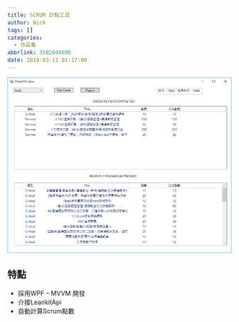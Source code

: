 ```yaml
---
title: SCRUM 計點工具
author: Nick
tags: []
categories:
  - 作品集
abbrlink: 3502048096
date: 2018-03-11 01:17:00
---
```


![](/images/img-24.png)

## 特點
- 採用WPF – MVVM 開發
- 介接LeankitApi
- 自動計算Scrum點數